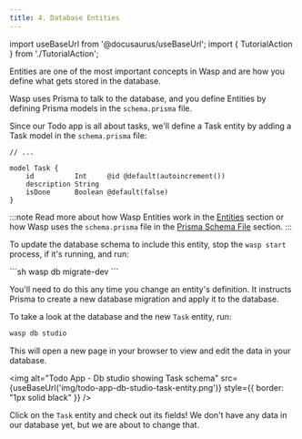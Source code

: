 ```yaml
---
title: 4. Database Entities
---
```


import useBaseUrl from '@docusaurus/useBaseUrl';
import { TutorialAction } from './TutorialAction';

Entities are one of the most important concepts in Wasp and are how you define what gets stored in the database.

Wasp uses Prisma to talk to the database, and you define Entities by defining Prisma models in the `schema.prisma` file.

Since our Todo app is all about tasks, we'll define a Task entity by adding a Task model in the `schema.prisma` file:

<TutorialAction id="prisma-task" action="apply-patch" />

```prisma title="schema.prisma"
// ...

model Task {
    id          Int     @id @default(autoincrement())
    description String
    isDone      Boolean @default(false)
}
```

:::note
Read more about how Wasp Entities work in the [Entities](../data-model/entities.md) section or how Wasp uses the `schema.prisma` file in the [Prisma Schema File](../data-model/prisma-file.md) section.
:::

To update the database schema to include this entity, stop the `wasp start` process, if it's running, and run:

<TutorialAction id="migration-add-task" action="migrate-db" />
```sh
wasp db migrate-dev
```

You'll need to do this any time you change an entity's definition. It instructs Prisma to create a new database migration and apply it to the database.

To take a look at the database and the new `Task` entity, run:

```sh
wasp db studio
```

This will open a new page in your browser to view and edit the data in your database.

<img alt="Todo App - Db studio showing Task schema" src={useBaseUrl('img/todo-app-db-studio-task-entity.png')} style={{ border: "1px solid black" }} />

Click on the `Task` entity and check out its fields! We don't have any data in our database yet, but we are about to change that.

